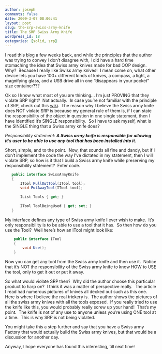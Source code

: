 ```yaml
---
author: joseph
comments: false
date: 2009-3-07 08:06:41
layout: post
slug: the-srp-swiss-army-knife
title: The SRP Swiss Army Knife
wordpress_id: 18
categories: [solid, srp]
---
```


I read this [blog](http://www.lostechies.com/blogs/gabrielschenker/archive/2009/01/21/real-swiss-don-t-need-srp-do-they.aspx) a few weeks back, and while the principles that the author was trying to convey I don’t disagree with, I did have a hard time stomaching the idea that Swiss army knives made for bad OOP design.<!-- more -->  Why?  Because I really like Swiss army knives!  I mean come on, what other device lets you have 100+ different kinds of knives, a compass, a light, a magnifying glass, and a USB drive all in one “disappears in your pocket” size container???

Ok so I know what most of you are thinking… I’m just PROVING that they violate SRP right?  Not actually.  In case you’re not familiar with the principle of SRP, check out this [wiki](http://en.wikipedia.org/wiki/Single_responsibility_principle).  The reason why I believe the Swiss army knife does NOT violate SRP is because my general rule of them is, if I can state the responsibility of the object in question in one single statement, then I have identified it’s SINGLE responsibility.  So I have to ask myself, what is the SINGLE thing that a Swiss army knife does?

_Responsibility statement_: ***A Swiss army knife is responsible for allowing it’s user to be able to use any tool that has been installed into it***.

Short, simple, and to the point.  Now, that sounds all fine and dandy, but if I don’t implement the code the way I’ve dictated in my statement, then I will violate SRP, so how is it that I build a Swiss army knife while preserving my responsibility statement?  Enter code.

``` c#
   public interface SwissArmyKnife
   {
       ITool PullOutTool(ITool tool);
       void PutAwayTool(ITool tool);
   
       IList Tools { get; }
   
       ITool ToolBeingUsed { get; set; }
   }
```

My interface defines any type of Swiss army knife I ever wish to make.  It’s only responsibility is to be able to use a tool that it has.  So then how do you use the Tool?  Well here’s how an ITool might look like:

``` c#
    public interface ITool
    {
        void Use();
    }
```

Now you can get any tool from the Swiss army knife and then use it.  Notice that it’s NOT the responsibility of the Swiss army knife to know HOW to USE the tool, only to get it out or put it away.

So what would violate SRP then?  Why did the author choose this particular product to harp on?  I think it was a matter of perspective really.  The article I read had numerous pictures of knives all decked out such as this one. Here is where I believe the real trickery is.  The author shows the pictures of all the swiss army knives with all the tools exposed.  If you really tried to use the knife like this, you would probably really screw up your hand!  That’s my point.  The knife is not of any use to anyone unless you’re using ONE tool at a time.  This is why SRP is not being violated.

You might take this a step further and say that you have a Swiss army Factory that would actually build the Swiss army knives, but that would be a discussion for another day.

Anyway, I hope everyone has found this interesting, till next time!

